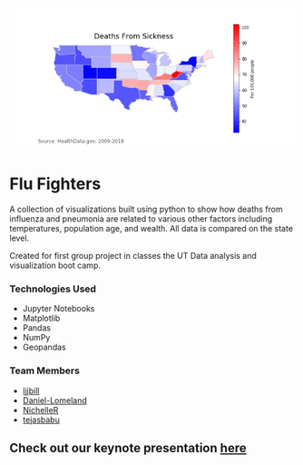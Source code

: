 ![Deaths from sickness by state](Images/Deaths_From_Sickness.png)

# Flu Fighters 

A collection of visualizations built using python to show how deaths from influenza and pneumonia are related to various other factors including temperatures, population age, and wealth. All data is compared on the state level.

Created for first group project in classes the UT Data analysis and visualization boot camp.


### Technologies Used
* Jupyter Notebooks
* Matplotlib
* Pandas
* NumPy
* Geopandas

### Team Members

- [ljjbill](https://github.com/ljjbill)
- [Daniel-Lomeland](https://github.com/Daniel-Lomeland)
- [NichelleR](https://github.com/NichelleR)
- [tejasbabu](https://github.com/tejasbabu)


## Check out our keynote presentation [here](https://github.com/Daniel-Lomeland/Flu_Fighters/tree/master/Presentation "Presentation")
